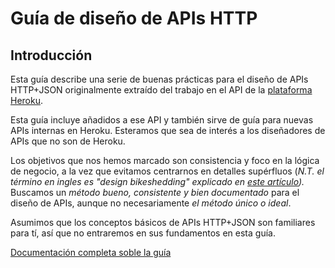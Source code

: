 # Guía de diseño de APIs HTTP

## Introducción

Esta guía describe una serie de buenas prácticas para el diseño de APIs HTTP+JSON originalmente extraído del trabajo en el API de la [plataforma Heroku](https://devcenter.heroku.com/articles/platform-api-reference).

Esta guía incluye añadidos a ese API y también sirve de guía para nuevas APIs internas en Heroku. Esteramos que sea de interés a los diseñadores de APIs que no son de Heroku.

Los objetivos que nos hemos marcado son consistencia y foco en la lógica de negocio, a la vez que evitamos centrarnos en detalles supérfluos (_N.T. el término en ingles es "design bikeshedding" explicado en [este artículo](http://es.wikipedia.org/wiki/Ley_de_Parkinson_de_la_trivialidad))._
Buscamos un _método bueno, consistente y bien documentado_ para el diseño de APIs, aunque no necesariamente _el método único o ideal_.

Asumimos que los conceptos básicos de APIs HTTP+JSON son familiares para tí, así que no entraremos en sus fundamentos en esta guía.

[Documentación completa soble la guía](https://github.com/Intelguasoft/guia-disenio-apis-http/wiki)
